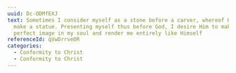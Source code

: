 ```yaml
---
uuid: Dc-ODMfEXJ
text: Sometimes I consider myself as a stone before a carver, whereof He is to
  make a statue. Presenting myself thus before God, I desire Him to make His
  perfect image in my soul and render me entirely like Himself
referenceId: qVwDrrveOR
categories:
  - Conformity to Christ
  - Conformity to Christ
---
```

